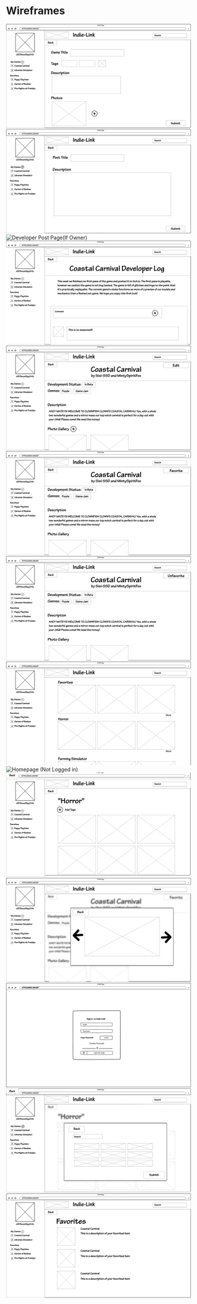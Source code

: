 # Wireframes

<img src="images/Create A Game Page.png" alt="Create A Game Page">
<img src="images/Developer Post Creation Page.png" alt="Developer Post Creation Page">
<img src="images/Developer Post Page(If Owner).png" alt="Developer Post Page(If Owner)">
<img src="images/Developer Post Page (If Viewer).png" alt="Developer Post Page (If Viewer)">
<img src="images/Game Page (If Owner).png" alt="Game Page (If Owner)">
<img src="images/Game Page (If Viewer, and page not favorited).png" alt="Game Page (If Viewer, and page not favorited)">
<img src="images/Game Page (If Viewer, and favorited).png" alt="Game Page (If Viewer, and favorited)">
<img src="images/Homepage (Logged In).png" alt="Homepage (Logged In)">
<img src="images/Homepage (Not Logged in).png" alt="Homepage (Not Logged in)">
<img src="images/More or Search.png" alt="More or Search">
<img src="images/Photo Gallery View.png" alt="Photo Gallery View">
<img src="images/Sign Up Page.png" alt="Sign Up Page">
<img src="images/Tag Adding Screen.png" alt="Tag Adding Screen">
<img src="images/Favorites and More.png" alt="Favorites and More">
